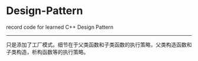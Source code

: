 # Design-Pattern
record code for learned C++ Design Pattern
***
只是添加了工厂模式。细节在于父类函数和子类函数的执行策略，父类构造函数和子类构造，析构函数等的执行策略。
